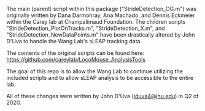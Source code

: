 The main (parent) script within this package ("StrideDetection_OG.m") was originally written by Dana Darmohray, Ana Machado, and Dennis Eckmeier within the Carey lab at Champalimaud Foundation. The children scripts "StrideDetection_PlotOnTracks.m", "StrideDetection_X.m", and "StrideDetection_NewDataPoints.m" have been drastically altered by John D'Uva to handle the Wang Lab's sLEAP tracking data. 

The contents of the original scripts can be found here: https://github.com/careylab/LocoMouse_AnalysisTools

The goal of this repo is to allow the Wang Lab to continue utilizing the included scripts and to allow sLEAP analysis to be accessible to the entire lab.

All of these changes were written by John D'Uva (jduva4@jhu.edu) in Q2 of 2020.
